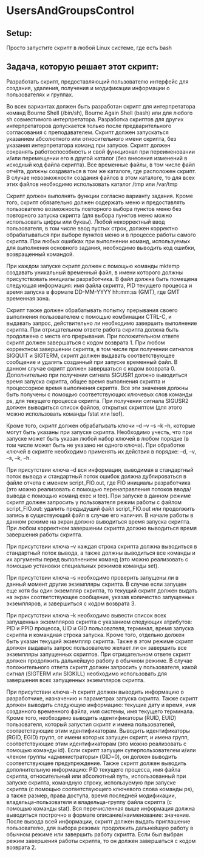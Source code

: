 # UsersAndGroupsControl
## Setup:
Просто запустите скрипт в любой Linux системе, где есть bash
## Задача, которую решает этот скрипт:
Разработать скрипт, предоставляющий пользователю интерфейс для создания, удаления, получения и модификации информации о пользователях и группах.


Во всех вариантах должен быть разработан скрипт для интерпретатора команд Bourne Shell (/bin/sh), Bourne Again Shell (bash) или для любого sh совместимого интерпретатора. Разработка скриптов для других интерпретаторов допускается только после предварительного согласования с преподавателем. Скрипт должен запускаться указанием абсолютного или относительного имени скрипта, без указания интерпретатора команд при запуске. Скрипт должен сохранять работоспособность и свой функционал  при переименовании и/или перемещении его в другой каталог (без внесения изменений в исходный код файла скрипта). Все временные файлы, в том числе файл отчёта, должны создаваться в том же каталоге, где расположен скрипт. В случае невозможности создания файлов в этом каталоге, то для всех этих файлов необходимо использовать каталог /tmp или /var/tmp


Скрипт должен выполнять функции согласно варианту задания. Кроме того, скрипт обязательно должен содержать меню и предоставлять пользователю возможность повторного выбора пунктов меню без повторного запуска скрипта (для выбора пунктов меню можно использовать цифры или буквы). Любой некорректный ввод пользователя, в том числе ввод пустых строк, должен корректно обрабатываться при выборе пунктов меню и в процессе работы самого скрипта. При любых ошибках при выполнении команд, используемых для выполнения основного задания, необходимо выводить код ошибки, возвращенный командой.


При каждом запуске скрипт должен с помощью команды mktemp создавать уникальный временный файл, в имени которого должны присутствовать инициалы разработчика. В файл должна быть помещена следующая информация: имя файла скрипта, PID текущего процесса и время запуска в формате DD-MM-YYYY hh:mm:ss (GMT), где  GMT временная зона.


Скрипт также должен обрабатывать попытку прерывания своего выполнения пользователем с помощью комбинации CTRL-C, и выдавать запрос, действительно ли необходимо завершить выполнение скрипта. При отрицательном ответе работа скрипта должна быть продолжена с места его прерывания. При положительном ответе скрипт должен завершаться с кодом возврата 1. При любом корректном завершении скрипта, в том числе при получении сигналов SIGQUIT и SIGTERM, скрипт должен выдавать соответствующее сообщение и удалять созданный при запуске временный файл. В данном случае скрипт должен завершаться с кодом возврата 0. Дополнительно при получении сигнала SIGUSR1 должно выводиться время запуска скрипта, общее время выполнения  скрипта и процессорное время выполнения скрипта. Все эти значения должны быть получены с помощью соответствующих ключевых слов команды ps, для текущего процесса скрипта. При получении сигнала SIGUSR2 должен выводиться список файлов, открытых скриптом (для этого можно использовать команды fstat или lsof).


Кроме того, скрипт должен обрабатывать ключи –d –v –s –k –h, которые могут быть указаны при запуске скрипта. Необходимо учесть, что при запуске может быть указан любой набор ключей в любом порядке (в том числе может быть не указано ни одного ключа). При обработке ключей в скрипте необходимо применять их действия в порядке: –d, –v, –s, –k,  –h.


При присутствии ключа –d вся информация, выводимая в стандартный поток вывода и стандартный поток ошибок должна дублироваться в файле отчета с именем script_FIO.out, где FIO инициалы разработчика (это можно реализовать с помощью перенаправления потоков ввода/вывода с помощью команд exec и tee). При запуске в данном режиме скрипт должен запросить у пользователя режим работы с файлом script_FIO.out: удалить предыдущий файл script_FIO.out или продолжить запись в существующий файл в случае его наличия. В начале работы в данном режиме на экран должно выводиться время запуска скрипта. При любом корректном завершении скрипта должно выводиться время завершения работы скрипта.


При присутствии ключа –v каждая строка скрипта должна выводиться в стандартный поток вывода, а также должны выводиться все команды и их аргументы перед выполнением команд (это можно реализовать с помощью установки специальных режимов команды set).


При присутствии ключа –s необходимо проверить запущены ли в данный момент другие экземпляры скрипта. В случае если запущен еще хотя бы один экземпляр скрипта, то текущий скрипт должен выдать на экран соответствующее сообщение, указав количество запущенных экземпляров, и завершиться с кодом возврата 3.


При присутствии ключа –k необходимо вывести список всех запущенных экземпляров скрипта с указанием следующих атрибутов: PID и PPID процесса, UID и GID пользователя, терминал,  время запуска скрипта и командная строка запуска. Кроме того, отдельно должен быть указан текущий экземпляр скрипта. Также в этом режиме скрипт должен выдавать запрос пользователю желает ли он завершить все экземпляры запущенных скриптов. При отрицательном ответе скрипт должен продолжить дальнейшую работу в обычном режиме. В случае положительного ответа скрипт должен запросить у пользователя, какой сигнал (SIGTERM или SIGKILL) необходимо использовать для завершения всех запущенных экземпляров скрипта.


При присутствии ключа –h скрипт должен выводить информацию о разработчике, назначению и параметрах запуска скрипта. Также скрипт должен выводить следующую информацию: текущие дату и время, имя созданного временного файла, имя системы, имя текущего терминала. Кроме того, необходимо выводить идентификаторы (RUID, EUID) пользователя, который запустил скрипт и имена пользователей, соответствующие этим идентификаторам. Выводить идентификаторы (RGID, EGID) групп, от имени которых запущен скрипт, и имена групп, соответствующие этим идентификаторам (это можно реализовать с помощью команды id). Если скрипт запущен суперпользователем и/или членом группы «администраторы» (GID=0), он должен выводить соответствующее предупреждение. Также скрипт должен выводить дополнительную информацию: PID текущего процесса, имя файла скрипта, относительный или абсолютный путь, использованный при запуске скрипта, командную строку, используемую при запуске скрипта (с помощью соответствующего ключевого слова команды ps), а также размер, права доступа, время последней модификации, владельца-пользователя и владельца-группу файла скрипта (с помощью команды stat). Вся перечисленная выше информация должна выводиться построчно в формате описание/наименование: значение. После вывода всей информации, скрипт должен выдать приглашение пользователю, для выбора режима: продолжить дальнейшую работу в обычном режиме или завершить работу скрипта. Если был выбран режим завершения работы скрипта, то он должен завершаться с кодом возврата 2.
